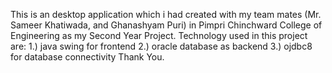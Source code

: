 This is an desktop application which i had created with my team mates (Mr. Sameer Khatiwada, and Ghanashyam Puri) in Pimpri Chinchward College of Engineering as my Second Year Project. 
Technology used in this project are: 
    1.) java swing for frontend 
    2.) oracle database as backend 
    3.) ojdbc8 for database connectivity 
Thank You.
